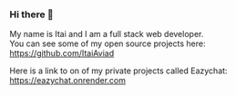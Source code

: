 ### Hi there 👋

My name is Itai and I am a full stack web developer.
<br>You can see some of my open source projects here: https://github.com/ItaiAviad

Here is a link to on of my private projects called Eazychat: https://eazychat.onrender.com

<!--
**ItaiAviad/ItaiAviad** is a ✨ _special_ ✨ repository because its `README.md` (this file) appears on your GitHub profile.

Here are some ideas to get you started:

- 🔭 I’m currently working on ...
- 🌱 I’m currently learning ...
- 👯 I’m looking to collaborate on ...
- 🤔 I’m looking for help with ...
- 💬 Ask me about ...
- 📫 How to reach me: ...
- 😄 Pronouns: ...
- ⚡ Fun fact: ...
-->

